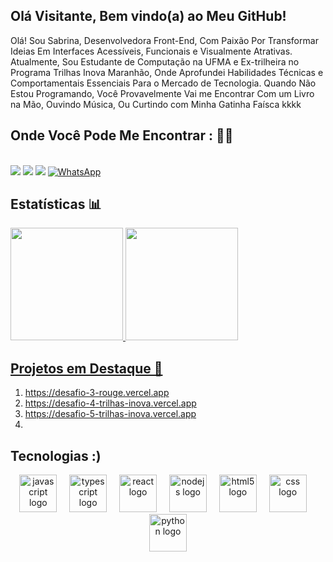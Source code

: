 
## Olá Visitante, Bem vindo(a) ao Meu GitHub!
<!---## Hi visitors, welcome to my GitHub Portfolio! --->

<!--I´m Sabrina ,front end developer . I live in São Luís, Brazil. Im currently studying computing at the Federal University of Maranhão. I am looking to collaborate on projects, share what I am learning, practice my skills and, of course, learn more and more from the community. I believe that technology brings people, goals and stories together. I feel honored to be part of this incredible journey, and I look forward to learning new opportunities and contributing to the growth of companies. ---->

Olá! Sou Sabrina, Desenvolvedora Front-End, Com Paixão Por Transformar Ideias Em Interfaces Acessíveis, Funcionais e Visualmente Atrativas. Atualmente, Sou Estudante de Computação na UFMA e Ex-trilheira no Programa Trilhas Inova Maranhão, Onde Aprofundei Habilidades Técnicas e Comportamentais Essenciais Para o Mercado de Tecnologia. Quando Não Estou Programando, Você Provavelmente Vai me Encontrar Com um Livro na Mão, Ouvindo Música, Ou Curtindo com Minha Gatinha Faísca kkkk   

## Onde Você Pode Me Encontrar : 📲📞
<!---## Where can you find me? 📲📞--->

<br> 
<div>
<a href="https://portfolio-de-sabrina.vercel.app" target="_blank"><img loading="lazy" src="https://img.shields.io/badge/Portfolio-9146FF?style=for-the-badge&logoColor=white" target="_blank"></a> 
<a href="https://www.linkedin.com/in/sabrina2610/" target="_blank"><img loading="lazy" src="https://img.shields.io/badge/-LinkedIn-%230077B5?style=for-the-badge&logo=linkedin&logoColor=white" target="_blank"></a>
<a href ="sabrinamorenorodr28741@gmail.com"><img loading="lazy" src="https://img.shields.io/badge/Gmail-D14836?style=for-the-badge&logo=gmail&logoColor=white" target="_blank"></a>
<a href="https://wa.me/5598981367859?text=Olá%2C%20vi%20seu%20GitHub%20e%20quero%20conversar!" target="_blank">
<img src="https://img.shields.io/badge/WhatsApp-25D366?style=for-the-badge&logo=whatsapp&logoColor=white" alt="WhatsApp">
</a>
</div>

## Estatísticas 📊
<!--- ## Statistics 📊--->
<div>
<a href="https://github.com/sabrinamoreno">
<img loading="lazy" height="180em" src="https://github-readme-stats.vercel.app/api/top-langs/?username=sabrinamoreno&layout=compact&langs_count=7&theme=dracula"/>
<img loading="lazy" height="180em" src="https://github-readme-stats.vercel.app/api?username=sabrinamoreno&show_icons=true&theme=dracula&include_all_commits=true&count_private=true"/>
</div>


## Projetos em Destaque 💼

1. https://desafio-3-rouge.vercel.app
2. https://desafio-4-trilhas-inova.vercel.app
3. https://desafio-5-trilhas-inova.vercel.app
4.
  
## Tecnologias :) 
<!--- ## Technologies :)--->
  
<div align="center">
  <img src="https://cdn.jsdelivr.net/gh/devicons/devicon/icons/javascript/javascript-original.svg" height="60" alt="javascript logo"  />
  <img width="12" />
  <img src="https://skillicons.dev/icons?i=ts" height="60" alt="typescript logo"  />
  <img width="12" />
  <img src="https://cdn.jsdelivr.net/gh/devicons/devicon/icons/react/react-original.svg" height="60" alt="react logo"  />
  <img width="12" />
  <img src="https://cdn.jsdelivr.net/gh/devicons/devicon/icons/nodejs/nodejs-original.svg" height="60" alt="nodejs logo"  />
  <img width="12" />
  <img src="https://cdn.jsdelivr.net/gh/devicons/devicon/icons/html5/html5-original.svg" height="60" alt="html5 logo"  />
  <img width="12" />
  <img src="https://cdn.jsdelivr.net/gh/devicons/devicon/icons/css3/css3-original.svg" height="60" alt="css logo"  />
  <img width="12" />
  <img src="https://skillicons.dev/icons?i=py" height="60" alt="python logo"  />
</div>
